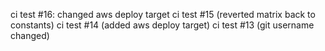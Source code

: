 ci test #16: changed aws deploy target
ci test #15 (reverted matrix back to constants)
ci test #14 (added aws deploy target)
ci test #13 (git username changed)
